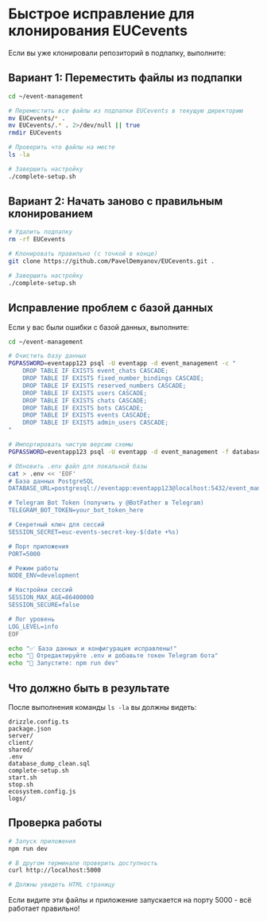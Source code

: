 # Быстрое исправление для клонирования EUCevents

Если вы уже клонировали репозиторий в подпапку, выполните:

## Вариант 1: Переместить файлы из подпапки

```bash
cd ~/event-management

# Переместить все файлы из подпапки EUCevents в текущую директорию
mv EUCevents/* .
mv EUCevents/.* . 2>/dev/null || true
rmdir EUCevents

# Проверить что файлы на месте
ls -la

# Завершить настройку
./complete-setup.sh
```

## Вариант 2: Начать заново с правильным клонированием

```bash
# Удалить подпапку
rm -rf EUCevents

# Клонировать правильно (с точкой в конце)
git clone https://github.com/PavelDemyanov/EUCevents.git .

# Завершить настройку
./complete-setup.sh
```

## Исправление проблем с базой данных

Если у вас были ошибки с базой данных, выполните:

```bash
cd ~/event-management

# Очистить базу данных
PGPASSWORD=eventapp123 psql -U eventapp -d event_management -c "
    DROP TABLE IF EXISTS event_chats CASCADE;
    DROP TABLE IF EXISTS fixed_number_bindings CASCADE;
    DROP TABLE IF EXISTS reserved_numbers CASCADE;
    DROP TABLE IF EXISTS users CASCADE;
    DROP TABLE IF EXISTS chats CASCADE;
    DROP TABLE IF EXISTS bots CASCADE;
    DROP TABLE IF EXISTS events CASCADE;
    DROP TABLE IF EXISTS admin_users CASCADE;
"

# Импортировать чистую версию схемы
PGPASSWORD=eventapp123 psql -U eventapp -d event_management -f database_dump_clean.sql

# Обновить .env файл для локальной базы
cat > .env << 'EOF'
# База данных PostgreSQL
DATABASE_URL=postgresql://eventapp:eventapp123@localhost:5432/event_management

# Telegram Bot Token (получить у @BotFather в Telegram)
TELEGRAM_BOT_TOKEN=your_bot_token_here

# Секретный ключ для сессий
SESSION_SECRET=euc-events-secret-key-$(date +%s)

# Порт приложения
PORT=5000

# Режим работы
NODE_ENV=development

# Настройки сессий
SESSION_MAX_AGE=86400000
SESSION_SECURE=false

# Лог уровень
LOG_LEVEL=info
EOF

echo "✅ База данных и конфигурация исправлены!"
echo "📝 Отредактируйте .env и добавьте токен Telegram бота"
echo "🚀 Запустите: npm run dev"
```

## Что должно быть в результате

После выполнения команды `ls -la` вы должны видеть:
```
drizzle.config.ts
package.json
server/
client/
shared/
.env
database_dump_clean.sql
complete-setup.sh
start.sh
stop.sh
ecosystem.config.js
logs/
```

## Проверка работы

```bash
# Запуск приложения
npm run dev

# В другом терминале проверить доступность
curl http://localhost:5000

# Должны увидеть HTML страницу
```

Если видите эти файлы и приложение запускается на порту 5000 - всё работает правильно!